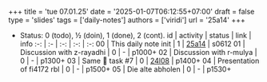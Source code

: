 +++
title = 'tue 07.01.25'
date = '2025-01-07T06:12:55+07:00'
draft = false
type = 'slides'
tags = ['daily-notes']
authors = ['viridi']
url = '25a14'
+++
<!--more-->

+ Status: 0 (todo), &half; (doin), 1 (done), 2 (cont).
id | activity | status | link | info
:-: | :- | :-: | :-: | :-:
00 | This daily note init       | 1 | [25a14](/rusn/25a14) | s0612
01 | Discussion with z-rayadhi  | 0 | - | p1000+
02 | Discussion with r-mulya    | 0 | - | p1300+
03 | Same 🦙 task #7            | 0 | [24l08](/rusn/24l08) | p1400+
04 | Presentation of fi4172 rbl | 0 | - | p1500+
05 | Die alte abholen           | 0 | - | p1530+
